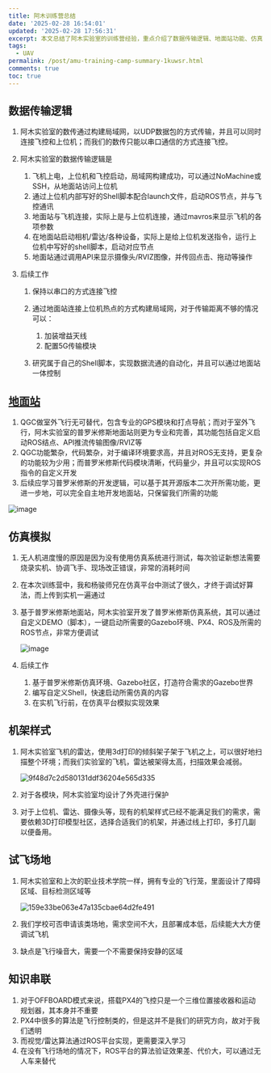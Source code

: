 ```yaml
---
title: 阿木训练营总结
date: '2025-02-28 16:54:01'
updated: '2025-02-28 17:56:31'
excerpt: 本文总结了阿木实验室的训练营经验，重点介绍了数据传输逻辑、地面站功能、仿真模拟的重要性、机架样式优化、试飞场地的优势和知识串联。
tags:
  - UAV
permalink: /post/amu-training-camp-summary-1kuwsr.html
comments: true
toc: true
---
```






## 数据传输逻辑

1. 阿木实验室的数传通过构建局域网，以UDP数据包的方式传输，并且可以同时连接飞控和上位机；而我们的数传只能以串口通信的方式连接飞控。
2. 阿木实验室的数据传输逻辑是

    1. 飞机上电，上位机和飞控启动，局域网构建成功，可以通过NoMachine或SSH，从地面站访问上位机
    2. 通过上位机内部写好的Shell脚本配合launch文件，启动ROS节点，并与飞控通讯
    3. 地面站与飞机连接，实际上是与上位机连接，通过mavros来显示飞机的各项参数
    4. 在地面站启动相机/雷达/各种设备，实际上是给上位机发送指令，运行上位机中写好的shell脚本，启动对应节点
    5. 地面站通过调用API来显示摄像头/RVIZ图像，并传回点击、拖动等操作
3. 后续工作

    1. 保持以串口的方式连接飞控
    2. 通过地面站连接上位机热点的方式构建局域网，对于传输距离不够的情况可以：

        1. 加装增益天线
        2. 配置5G传输模块
    3. 研究属于自己的Shell脚本，实现数据流通的自动化，并且可以通过地面站一体控制

## [地面站](https://gitee.com/amovlab/Prometheus)

1. QGC做室外飞行无可替代，包含专业的GPS模块和打点导航；而对于室外飞行，阿木实验室的普罗米修斯地面站则更为专业和完善，其功能包括自定义启动ROS结点、API推流传输图像/RVIZ等
2. QGC功能繁杂，代码繁杂，对于编译环境要求高，并且对ROS无支持，更复杂的功能较为少用；而普罗米修斯代码模块清晰，代码量少，并且可以实现ROS指令的自定义开发
3. 后续应学习普罗米修斯的开发逻辑，可以基于其开源版本二次开所需功能，更进一步地，可以完全自主地开发地面站，只保留我们所需的功能

​![image](https://pic-lxy.oss-cn-shenzhen.aliyuncs.com/img/20250228175658113.png)​

## 仿真模拟

1. 无人机进度慢的原因是因为没有使用仿真系统进行测试，每次验证新想法需要烧录实机、协调飞手、现场改正错误，非常的消耗时间
2. 在本次训练营中，我和杨骏师兄在仿真平台中测试了很久，才终于调试好算法，而上传到实机一遍通过
3. 基于普罗米修斯地面站，阿木实验室开发了普罗米修斯仿真系统，其可以通过自定义DEMO（脚本），一键启动所需要的Gazebo环境、PX4、ROS及所需的ROS节点，非常方便调试

    ​![image](https://pic-lxy.oss-cn-shenzhen.aliyuncs.com/img/20250228175626919.png)​

4. 后续工作

    1. 基于普罗米修斯仿真环境、Gazebo社区，打造符合需求的Gazebo世界
    2. 编写自定义Shell，快速启动所需仿真的内容
    3. 在实机飞行前，在仿真平台模拟实现效果

## 机架样式

1. 阿木实验室飞机的雷达，使用3d打印的倾斜架子架于飞机之上，可以很好地扫描整个环境；而我们实验室的飞机，雷达被架得太高，扫描效果会减弱。

    ​![9f48d7c2d580131ddf36204e565d335](https://pic-lxy.oss-cn-shenzhen.aliyuncs.com/img/20250228175658593.jpg)​

2. 对于各模块，阿木实验室均设计了外壳进行保护
3. 对于上位机、雷达、摄像头等，现有的机架样式已经不能满足我们的需求，需要依赖3D打印模型社区，选择合适我们的机架，并通过线上打印，多打几副以便备用。

## 试飞场地

1. 阿木实验室和上次的职业技术学院一样，拥有专业的飞行笼，里面设计了障碍区域、目标检测区域等

    ​![159e33be063e47a135cbae64d2fe491](https://pic-lxy.oss-cn-shenzhen.aliyuncs.com/img/20250228175621001.jpg)​

2. 我们学校可否申请该类场地，需求空间不大，且部署成本低，后续能大大方便调试飞机
3. 缺点是飞行噪音大，需要一个不需要保持安静的区域

## 知识串联

1. 对于OFFBOARD模式来说，搭载PX4的飞控只是一个三维位置接收器和运动规划器，其本身并不重要
2. PX4中很多的算法是飞行控制类的，但是这并不是我们的研究方向，故对于我们透明
3. 而视觉/雷达算法通过ROS平台实现，更需要深入学习
4. 在没有飞行场地的情况下，ROS平台的算法验证效果差、代价大，可以通过无人车来替代
